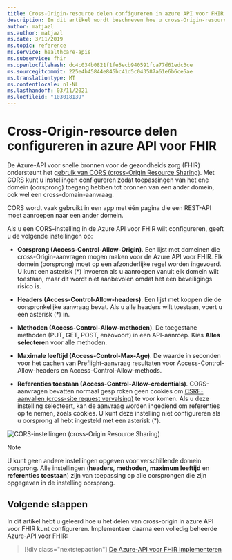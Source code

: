 ```yaml
---
title: Cross-Origin-resource delen configureren in azure API voor FHIR
description: In dit artikel wordt beschreven hoe u cross-Origin-resource deling configureert in azure API voor FHIR.
author: matjazl
ms.author: matjazl
ms.date: 3/11/2019
ms.topic: reference
ms.service: healthcare-apis
ms.subservice: fhir
ms.openlocfilehash: dc4c034b0821f1fe5ecb940591fca77d61edc3ce
ms.sourcegitcommit: 225e4b45844e845bc41d5c043587a61e6b6ce5ae
ms.translationtype: MT
ms.contentlocale: nl-NL
ms.lasthandoff: 03/11/2021
ms.locfileid: "103018139"
---
```

# <a name="configure-cross-origin-resource-sharing-in-azure-api-for-fhir"></a>Cross-Origin-resource delen configureren in azure API voor FHIR

De Azure-API voor snelle bronnen voor de gezondheids zorg (FHIR) ondersteunt het [gebruik van CORS (cross-Origin Resource Sharing)](https://wikipedia.org/wiki/Cross-Origin_Resource_Sharing). Met CORS kunt u instellingen configureren zodat toepassingen van het ene domein (oorsprong) toegang hebben tot bronnen van een ander domein, ook wel een cross-domain-aanvraag.

CORS wordt vaak gebruikt in een app met één pagina die een REST-API moet aanroepen naar een ander domein.

Als u een CORS-instelling in de Azure API voor FHIR wilt configureren, geeft u de volgende instellingen op:

- **Oorsprong (Access-Control-Allow-Origin)**. Een lijst met domeinen die cross-Origin-aanvragen mogen maken voor de Azure API voor FHIR. Elk domein (oorsprong) moet op een afzonderlijke regel worden ingevoerd. U kunt een asterisk (*) invoeren als u aanroepen vanuit elk domein wilt toestaan, maar dit wordt niet aanbevolen omdat het een beveiligings risico is.

- **Headers (Access-Control-Allow-headers)**. Een lijst met koppen die de oorspronkelijke aanvraag bevat. Als u alle headers wilt toestaan, voert u een asterisk (*) in.

- **Methoden (Access-Control-Allow-methoden)**. De toegestane methoden (PUT, GET, POST, enzovoort) in een API-aanroep. Kies **Alles selecteren** voor alle methoden.

- **Maximale leeftijd (Access-Control-Max-Age)**. De waarde in seconden voor het cachen van Preflight-aanvraag resultaten voor Access-Control-Allow-headers en Access-Control-Allow-methods.

- **Referenties toestaan (Access-Control-Allow-credentials)**. CORS-aanvragen bevatten normaal gesp roken geen cookies om [CSRF-aanvallen (cross-site request vervalsing)](https://en.wikipedia.org/wiki/Cross-site_request_forgery) te voor komen. Als u deze instelling selecteert, kan de aanvraag worden ingediend om referenties op te nemen, zoals cookies. U kunt deze instelling niet configureren als u oorsprong al hebt ingesteld met een asterisk (*).

![CORS-instellingen (cross-Origin Resource Sharing)](media/cors/cors.png)

>[!NOTE]
>U kunt geen andere instellingen opgeven voor verschillende domein oorsprong. Alle instellingen (**headers**, **methoden**, **maximum leeftijd** en **referenties toestaan**) zijn van toepassing op alle oorsprongen die zijn opgegeven in de instelling oorsprong.

## <a name="next-steps"></a>Volgende stappen

In dit artikel hebt u geleerd hoe u het delen van cross-origin in azure API voor FHIR kunt configureren. Implementeer daarna een volledig beheerde Azure-API voor FHIR:
 
>[!div class="nextstepaction"]
>[De Azure-API voor FHIR implementeren](fhir-paas-portal-quickstart.md)